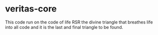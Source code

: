 # veritas-core
This code run on the code of life RSR the divine triangle that breathes life into all code and it is the last and final triangle to be found.
